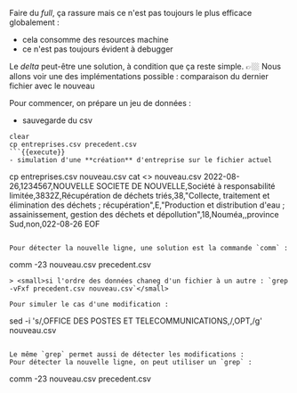 Faire du _full_, ça rassure mais ce n'est pas toujours le plus efficace globalement : 
- cela consomme des resources machine
- ce n'est pas toujours évident à debugger

Le _delta_ peut-être une solution, à condition que ça reste simple.
👉🏼 Nous allons voir une des implémentations possible : comparaison du dernier fichier avec le nouveau

Pour commencer, on prépare un jeu de données : 
- sauvegarde du csv
```
clear
cp entreprises.csv precedent.csv
```{{execute}}
- simulation d'une **création** d'entreprise sur le fichier actuel
```
cp entreprises.csv nouveau.csv
cat <<EOF >> nouveau.csv
2022-08-26,1234567,NOUVELLE SOCIETE DE NOUVELLE,Société à responsabilité limitée,3832Z,Récupération de déchets triés,38,"Collecte, traitement et élimination des déchets ; récupération",E,"Production et distribution d'eau ; assainissement, gestion des déchets et dépollution",18,Nouméa,,province Sud,non,022-08-26
EOF
```{{execute}}

Pour détecter la nouvelle ligne, une solution est la commande `comm` :
```
comm -23 nouveau.csv precedent.csv
```{{execute}}
> <small>si l'ordre des données chaneg d'un fichier à un autre : `grep -vFxf precedent.csv nouveau.csv`</small>

Pour simuler le cas d'une modification :
```
sed -i 's/,OFFICE DES POSTES ET TELECOMMUNICATIONS,/,OPT,/g' nouveau.csv
```{{execute}}

Le même `grep` permet aussi de détecter les modifications :
Pour détecter la nouvelle ligne, on peut utiliser un `grep` :
```
comm -23 nouveau.csv precedent.csv
```{{execute}}


